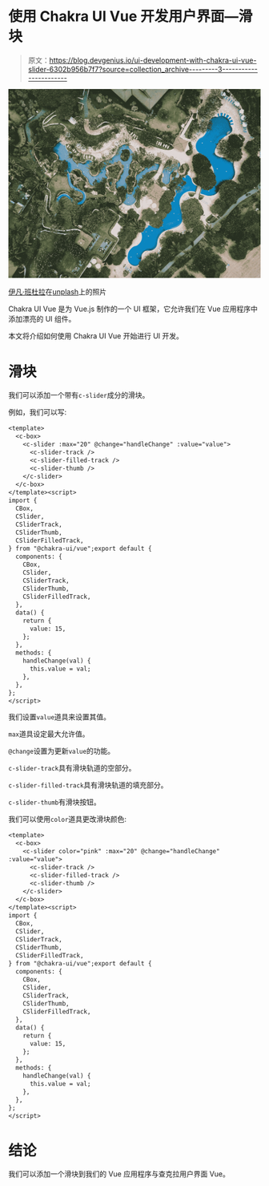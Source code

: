# 使用 Chakra UI Vue 开发用户界面—滑块

> 原文：<https://blog.devgenius.io/ui-development-with-chakra-ui-vue-slider-6302b956b7f7?source=collection_archive---------3----------------------->

![](img/782ad9ff06b1a0f0a8913032c792eb9a.png)

[伊凡·班杜拉](https://unsplash.com/@unstable_affliction?utm_source=medium&utm_medium=referral)在[unplash](https://unsplash.com?utm_source=medium&utm_medium=referral)上的照片

Chakra UI Vue 是为 Vue.js 制作的一个 UI 框架，它允许我们在 Vue 应用程序中添加漂亮的 UI 组件。

本文将介绍如何使用 Chakra UI Vue 开始进行 UI 开发。

# 滑块

我们可以添加一个带有`c-slider`成分的滑块。

例如，我们可以写:

```
<template>
  <c-box>
    <c-slider :max="20" @change="handleChange" :value="value">
      <c-slider-track />
      <c-slider-filled-track />
      <c-slider-thumb />
    </c-slider>
  </c-box>
</template><script>
import {
  CBox,
  CSlider,
  CSliderTrack,
  CSliderThumb,
  CSliderFilledTrack,
} from "@chakra-ui/vue";export default {
  components: {
    CBox,
    CSlider,
    CSliderTrack,
    CSliderThumb,
    CSliderFilledTrack,
  },
  data() {
    return {
      value: 15,
    };
  },
  methods: {
    handleChange(val) {
      this.value = val;
    },
  },
};
</script>
```

我们设置`value`道具来设置其值。

`max`道具设定最大允许值。

`@change`设置为更新`value`的功能。

`c-slider-track`具有滑块轨道的空部分。

`c-slider-filled-track`具有滑块轨道的填充部分。

`c-slider-thumb`有滑块按钮。

我们可以使用`color`道具更改滑块颜色:

```
<template>
  <c-box>
    <c-slider color="pink" :max="20" @change="handleChange" :value="value">
      <c-slider-track />
      <c-slider-filled-track />
      <c-slider-thumb />
    </c-slider>
  </c-box>
</template><script>
import {
  CBox,
  CSlider,
  CSliderTrack,
  CSliderThumb,
  CSliderFilledTrack,
} from "@chakra-ui/vue";export default {
  components: {
    CBox,
    CSlider,
    CSliderTrack,
    CSliderThumb,
    CSliderFilledTrack,
  },
  data() {
    return {
      value: 15,
    };
  },
  methods: {
    handleChange(val) {
      this.value = val;
    },
  },
};
</script>
```

# 结论

我们可以添加一个滑块到我们的 Vue 应用程序与查克拉用户界面 Vue。